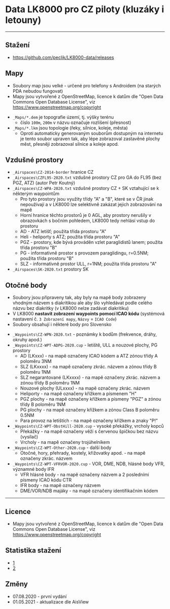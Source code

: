﻿# Data LK8000 pro CZ piloty (kluzáky i letouny)

--------------------------------------------------------------------------------

## Stažení

* <https://github.com/peclik/LK8000-data/releases>

## Mapy

* Soubory map jsou velké - určené pro telefony s Androidem (na starých PDA nebudou fungovat)
* Mapy jsou vytvořené z OpenStreetMap, licence k datům dle "Open Data Commons
  Open Database License", viz <https://www.openstreetmap.org/copyright>

<!-- -->

* `_Maps/*.dem` je topografie území, tj. výšky terénu
    * číslo `100m`, `200m` v názvu označuje rozlišení (přesnost)
* `_Maps/*.lkm` jsou topologie (řeky, silnice, koleje, města)
    * Oproti automaticky generovaným souborům dostupným na internetu je tento
      soubor upraven tak, aby lépe zobrazoval zastavěné plochy měst, přesněji
      zobrazoval silnice a koleje apod.


## Vzdušné prostory

* `_Airspaces\CZ-2014-border` hranice CZ
* `_Airspaces\CZFL95-2020.txt` vzdušné prostory CZ pro GA do FL95 (bez PGZ, ATZ) (autor Petr Koutný)
* `_Airspaces\CZ-WPA-2020.txt` vzdušné prostory CZ + SK vztahující se k některým waypointům
    * Pro tyto prostory jsou využity třídy "A" a "B", které se v ČR jinak nepoužívají
      a v LK8000 lze selektivně zakázat jejich zobrazování na mapě
    * Horní hranice těchto prostorů je 0 AGL, aby prostory nerušily v obrazovkách
      s bočním pohledem, LK8000 tedy nehlásí vstup do prostoru
    * AD - ATZ letišť; použita třída prostoru "A"
    * Heli - heliporty s ATZ; použita třída prostoru "A"
    * PGZ - prostory, kde bývá prováděn vzlet paraglidistů lanem; použita třída prostoru "B"
    * PG - informativně prostor s provozem paraglidingu, r=0.5NM; použita třída prostoru "B"
    * SLZ - informativně prostor ULL, r=1NM; použita třída prostoru "A"
* `_Airspaces\SK-2020.txt` prostory SK



## Otočné body

* Soubory jsou připraveny tak, aby byly na mapě body zobrazeny vhodným názvem s diakritikou
  ale aby šlo vyhledávat podle celého názvu bez diakritky (v LK8000 nelze zadávat diakritiku)
* V LK8000 **nastavit zobrazení waypoints pomocí ICAO kódu**
  (systémová nastavení č. `3 Zobrazení mapy`, `Názvy` = `ICAO Code`)
* Soubory obsahují i některé body pro Slovensko

<!-- -->

* `_Waypoints\CZ-WPN-2020.txt` - poznámky k bodům (frekvence, dráhy, okruhy apod.)
* `_Waypoints\CZ-WPT-ADPG-2020.cup` - letiště, ULL a nouzové plochy, PG prostory
    * AD (LKxxx) - na mapě označeny ICAO kódem a ATZ zónou třídy A poloměru 3NM
    * SLZ (LKxxxx) - na mapě označeny zkrác. názvem a zónou třídy B poloměru 1NM
    * SLZ negarantované (LKxxxx) - na mapě označeny zkrác. názvem a zónou třídy B poloměru 1NM
    * Nouzové plochy (ULxxxx) - na mapě označeny zkrác. názvem
    * Heliporty - na mapě označeny křížkem a písmenem "H"
    * PGZ plochy - na mapě označeny křížkem a písmeny "PGZ" a zónou třídy B poloměru 1NM
    * PG plochy - na mapě označeny křížkem a zónou Class B poloměru 0.5NM
    * Para provoz na letištích - na mapě označeny křížkem a znaky "P!"
* `_Waypoints\CZ-WPT-ObstHill-2020.cup` - vysoké překážky, vrcholy kopců
    * Překážky - na mapě označeny věží s červenou špičkou bez názvu (vysílač)
    * Vrcholy - na mapě označeny trojúhelníkem
* `_Waypoints\CZ-WPT-Other-2020.cup`    - další body
    * Otočné, hory, přehrady, kostely, křižovatky apod. - na mapě označeny zkrác. názvem
* `_Waypoints\CZ-WPT-VFRVOR-2020.cup`   - VOR, DME, NDB, hlásné body VFR, významné body IFR
    * VFR hlásné body - na mapě označeny názvem a 2 posledními písmeny ICAO kódu CTR
    * IFR body - na mapě označeny názvem
    * DME/VOR/NDB majáky - na mapě označeny identifikačním kódem


--------------------------------------------------------------------------------

## Licence

* Mapy jsou vytvořené z OpenStreetMap, licence k datům dle "Open Data Commons
  Open Database License", viz <https://www.openstreetmap.org/copyright>


## Statistika stažení

* [1](https://hanadigital.github.io/grev/?user=peclik&repo=LK8000-data)
* [2](https://somsubhra.com/github-release-stats/?username=peclik&repository=LK8000-data)


## Změny

* 07.08.2020 - první vydání
* 01.05.2021 - aktualizace dle AisView
